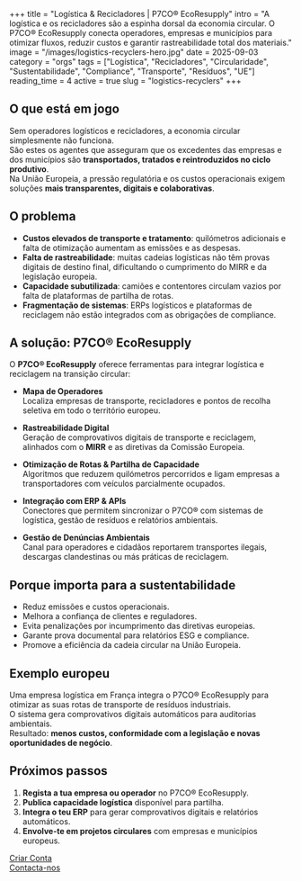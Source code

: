 +++
title = "Logística & Recicladores | P7CO® EcoResupply"
intro = "A logística e os recicladores são a espinha dorsal da economia circular. O P7CO® EcoResupply conecta operadores, empresas e municípios para otimizar fluxos, reduzir custos e garantir rastreabilidade total dos materiais."
image = "/images/logistics-recyclers-hero.jpg"
date = 2025-09-03
category = "orgs"
tags = ["Logística", "Recicladores", "Circularidade", "Sustentabilidade", "Compliance", "Transporte", "Resíduos", "UE"]
reading_time = 4
active = true
slug = "logistics-recyclers"
+++

## O que está em jogo
Sem operadores logísticos e recicladores, a economia circular simplesmente não funciona.  
São estes os agentes que asseguram que os excedentes das empresas e dos municípios são **transportados, tratados e reintroduzidos no ciclo produtivo**.  
Na União Europeia, a pressão regulatória e os custos operacionais exigem soluções **mais transparentes, digitais e colaborativas**.

## O problema
- **Custos elevados de transporte e tratamento**: quilómetros adicionais e falta de otimização aumentam as emissões e as despesas.  
- **Falta de rastreabilidade**: muitas cadeias logísticas não têm provas digitais de destino final, dificultando o cumprimento do MIRR e da legislação europeia.  
- **Capacidade subutilizada**: camiões e contentores circulam vazios por falta de plataformas de partilha de rotas.  
- **Fragmentação de sistemas**: ERPs logísticos e plataformas de reciclagem não estão integrados com as obrigações de compliance.  

## A solução: P7CO® EcoResupply
O **P7CO® EcoResupply** oferece ferramentas para integrar logística e reciclagem na transição circular:

- **Mapa de Operadores**  
  Localiza empresas de transporte, recicladores e pontos de recolha seletiva em todo o território europeu.  

- **Rastreabilidade Digital**  
  Geração de comprovativos digitais de transporte e reciclagem, alinhados com o **MIRR** e as diretivas da Comissão Europeia.  

- **Otimização de Rotas & Partilha de Capacidade**  
  Algoritmos que reduzem quilómetros percorridos e ligam empresas a transportadores com veículos parcialmente ocupados.  

- **Integração com ERP & APIs**  
  Conectores que permitem sincronizar o P7CO® com sistemas de logística, gestão de resíduos e relatórios ambientais.  

- **Gestão de Denúncias Ambientais**  
  Canal para operadores e cidadãos reportarem transportes ilegais, descargas clandestinas ou más práticas de reciclagem.  

## Porque importa para a sustentabilidade
- Reduz emissões e custos operacionais.  
- Melhora a confiança de clientes e reguladores.  
- Evita penalizações por incumprimento das diretivas europeias.  
- Garante prova documental para relatórios ESG e compliance.  
- Promove a eficiência da cadeia circular na União Europeia.  

## Exemplo europeu
Uma empresa logística em França integra o P7CO® EcoResupply para otimizar as suas rotas de transporte de resíduos industriais.  
O sistema gera comprovativos digitais automáticos para auditorias ambientais.  
Resultado: **menos custos, conformidade com a legislação e novas oportunidades de negócio**.  

## Próximos passos
1. **Regista a tua empresa ou operador** no P7CO® EcoResupply.  
2. **Publica capacidade logística** disponível para partilha.  
3. **Integra o teu ERP** para gerar comprovativos digitais e relatórios automáticos.  
4. **Envolve-te em projetos circulares** com empresas e municípios europeus.  

[Criar Conta](/pt/Account/Register)  
[Contacta-nos](/pt/Home/Contact)  
